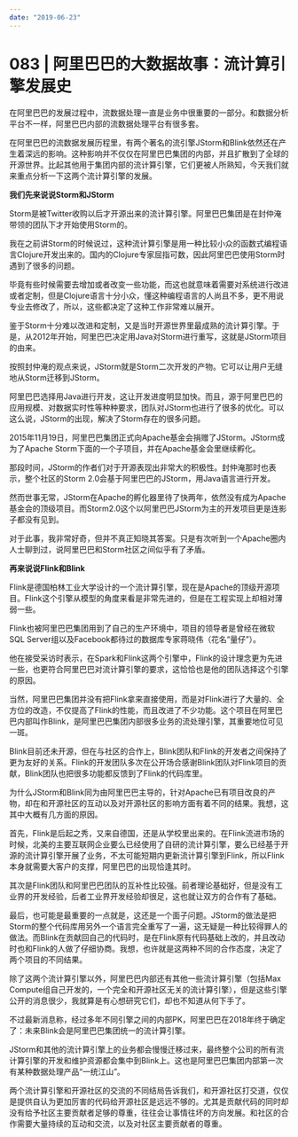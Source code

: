 ```yaml
---
date: "2019-06-23"
---  
```

      
# 083 | 阿里巴巴的大数据故事：流计算引擎发展史
在阿里巴巴的发展过程中，流数据处理一直是业务中很重要的一部分。和数据分析平台不一样，阿里巴巴内部的流数据处理平台有很多套。

在阿里巴巴的流数据发展历程里，有两个著名的流引擎JStorm和Blink依然还在产生着深远的影响。这种影响并不仅仅在阿里巴巴集团的内部，并且扩散到了全球的开源世界。比起其他用于集团内部的流计算引擎，它们更被人所熟知，今天我们就来重点分析一下这两个流计算引擎的发展。

**我们先来说说Storm和JStorm**

Storm是被Twitter收购以后才开源出来的流计算引擎。阿里巴巴集团是在封仲淹带领的团队下才开始使用Storm的。

我在之前讲Storm的时候说过，这种流计算引擎是用一种比较小众的函数式编程语言Clojure开发出来的。国内的Clojure专家屈指可数，因此阿里巴巴使用Storm时遇到了很多的问题。

<!-- [[[read_end]]] -->

毕竟有些时候需要去增加或者改变一些功能，而这也就意味着需要对系统进行改进或者定制，但是Clojure语言十分小众，懂这种编程语言的人尚且不多，更不用说专业去修改了，所以，这些都决定了这种工作非常难以展开。

鉴于Storm十分难以改进和定制，又是当时开源世界里最成熟的流计算引擎。于是，从2012年开始，阿里巴巴决定用Java对Storm进行重写，这就是JStorm项目的由来。

按照封仲淹的观点来说，JStorm就是Storm二次开发的产物。它可以让用户无缝地从Storm迁移到JStorm。

阿里巴巴选择用Java进行开发，这让开发进度明显加快。而且，源于阿里巴巴的应用规模、对数据实时性等种种要求，团队对JStorm也进行了很多的优化。可以这么说，JStorm的出现，解决了Storm存在的很多问题。

2015年11月19日，阿里巴巴集团正式向Apache基金会捐赠了JStorm。JStorm成为了Apache Storm下面的一个子项目，并在Apache基金会里继续孵化。

那段时间，JStorm的作者们对于开源表现出非常大的积极性。封仲淹那时也表示，整个社区的Storm 2.0会基于阿里巴巴的JStorm，用Java语言进行开发。

然而世事无常，JStorm在Apache的孵化器里待了快两年，依然没有成为Apache基金会的顶级项目。而Storm2.0这个以阿里巴巴JStorm为主的开发项目更是连影子都没有见到。

对于此事，我非常好奇，但并不真正知晓其答案。只是有次听到一个Apache圈内人士聊到过，说阿里巴巴和Storm社区之间似乎有了矛盾。

**再来说说Flink和Blink**

Flink是德国柏林工业大学设计的一个流计算引擎，现在是Apache的顶级开源项目。Flink这个引擎从模型的角度来看是非常先进的，但是在工程实现上却相对薄弱一些。

Flink也被阿里巴巴集团用到了自己的生产环境中，项目的领导者是曾经在微软SQL Server组以及Facebook都待过的数据库专家蒋晓伟（花名“量仔”）。

他在接受采访时表示，在Spark和Flink这两个引擎中，Flink的设计理念更为先进一些，也更符合阿里巴巴对流计算引擎的要求，这恰恰也是他的团队选择这个引擎的原因。

当然，阿里巴巴集团并没有把Flink拿来直接使用，而是对Flink进行了大量的、全方位的改造，不仅提高了Flink的性能，而且改进了不少功能。这个项目在阿里巴巴内部叫作Blink，是阿里巴巴集团内部很多业务的流处理引擎，其重要地位可见一斑。

Blink目前还未开源，但在与社区的合作上，Blink团队和Flink的开发者之间保持了更为友好的关系。Flink的开发团队多次在公开场合感谢Blink团队对Flink项目的贡献，Blink团队也把很多功能都反馈到了Flink的代码库里。

为什么JStorm和Blink同为由阿里巴巴主导的，针对Apache已有项目改良的产物，却在和开源社区的互动以及对开源社区的影响方面有着不同的结果。我想，这其中大概有几方面的原因。

首先，Flink是后起之秀，又来自德国，还是从学校里出来的。在Flink流进市场的时候，北美的主要互联网企业要么已经使用了自研的流计算引擎，要么已经基于开源的流计算引擎开展了业务，不太可能短期内更新流计算引擎到Flink，所以Flink本身就需要大客户的支撑，阿里巴巴的出现恰逢其时。

其次是Flink团队和阿里巴巴团队的互补性比较强。前者理论基础好，但是没有工业界的开发经验，后者工业界开发经验却很足，这也就让双方的合作有了基础。

最后，也可能是最重要的一点就是，这还是一个面子问题。JStorm的做法是把Storm的整个代码库用另外一个语言完全重写了一遍，这无疑是一种比较得罪人的做法。而Blink在贡献回自己的代码时，是在Flink原有代码基础上改的，并且改动时也和Flink的人做了仔细协商。我想，也许就是这两种不同的合作态度，决定了两个项目的不同结果。

除了这两个流计算引擎以外，阿里巴巴内部还有其他一些流计算引擎（包括Max Compute组自己开发的，一个完全和开源社区无关的流计算引擎），但是这些引擎公开的消息很少，我就算是有心想研究它们，却也不知道从何下手了。

不过最新消息称，经过多年不同引擎之间的内部PK，阿里巴巴在2018年终于确定了：未来Blink会是阿里巴巴集团统一的流计算引擎。

JStorm和其他的流计算引擎上的业务都会慢慢迁移过来，最终整个公司的所有流计算引擎的开发和维护资源都会集中到Blink上。这也是阿里巴巴集团内部第一次有某种数据处理产品“一统江山”。

两个流计算引擎和开源社区的交流的不同结局告诉我们，和开源社区打交道，仅仅是提供自认为更加厉害的代码给开源社区是远远不够的。尤其是贡献代码的同时却没有给予社区主要贡献者足够的尊重，往往会让事情往坏的方向发展。和社区的合作需要大量持续的互动和交流，以及对社区主要贡献者的尊重。
